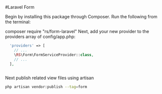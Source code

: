 #Laravel Form

Begin by installing this package through Composer. Run the following from the terminal:

composer require "rs/form-laravel"
Next, add your new provider to the providers array of config/app.php:

```php
  'providers' => [
    // ...
    \RS\Form\FormServiceProvider::class,
    // ...
  ],
  
```

Next publish related view files using artisan

```bash
php artisan vendor:publish --tag=form
```
